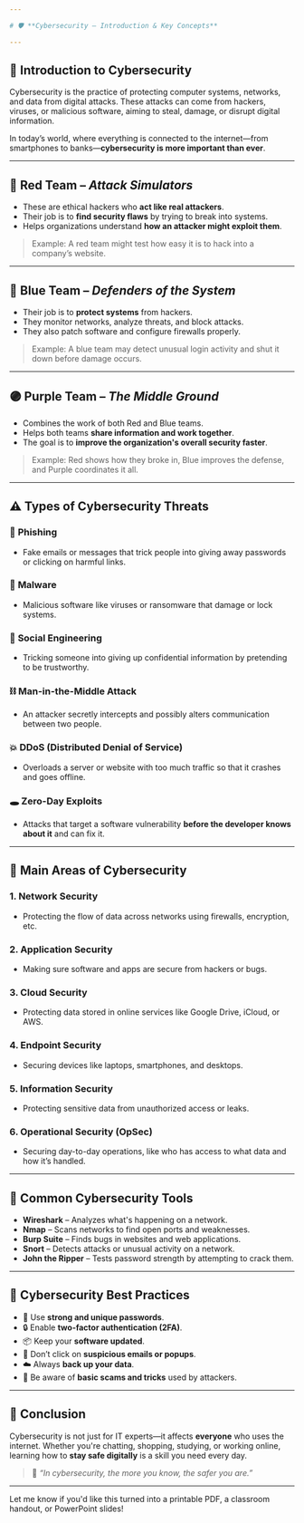 ```yaml
---

# 🛡️ **Cybersecurity – Introduction & Key Concepts**

---
```


## 🔰 **Introduction to Cybersecurity**

Cybersecurity is the practice of protecting computer systems, networks, and data from digital attacks. These attacks can come from hackers, viruses, or malicious software, aiming to steal, damage, or disrupt digital information.

In today’s world, where everything is connected to the internet—from smartphones to banks—**cybersecurity is more important than ever**.

---

## 🔴 **Red Team** – *Attack Simulators*

* These are ethical hackers who **act like real attackers**.
* Their job is to **find security flaws** by trying to break into systems.
* Helps organizations understand **how an attacker might exploit them**.

> Example: A red team might test how easy it is to hack into a company’s website.

---

## 🔵 **Blue Team** – *Defenders of the System*

* Their job is to **protect systems** from hackers.
* They monitor networks, analyze threats, and block attacks.
* They also patch software and configure firewalls properly.

> Example: A blue team may detect unusual login activity and shut it down before damage occurs.

---

## 🟣 **Purple Team** – *The Middle Ground*

* Combines the work of both Red and Blue teams.
* Helps both teams **share information and work together**.
* The goal is to **improve the organization's overall security faster**.

> Example: Red shows how they broke in, Blue improves the defense, and Purple coordinates it all.

---

## ⚠️ **Types of Cybersecurity Threats**

### 🎣 **Phishing**

* Fake emails or messages that trick people into giving away passwords or clicking on harmful links.

### 🦠 **Malware**

* Malicious software like viruses or ransomware that damage or lock systems.

### 👥 **Social Engineering**

* Tricking someone into giving up confidential information by pretending to be trustworthy.

### ⛓ **Man-in-the-Middle Attack**

* An attacker secretly intercepts and possibly alters communication between two people.

### 💥 **DDoS (Distributed Denial of Service)**

* Overloads a server or website with too much traffic so that it crashes and goes offline.

### 🕳 **Zero-Day Exploits**

* Attacks that target a software vulnerability **before the developer knows about it** and can fix it.

---

## 🔐 **Main Areas of Cybersecurity**

### 1. **Network Security**

* Protecting the flow of data across networks using firewalls, encryption, etc.

### 2. **Application Security**

* Making sure software and apps are secure from hackers or bugs.

### 3. **Cloud Security**

* Protecting data stored in online services like Google Drive, iCloud, or AWS.

### 4. **Endpoint Security**

* Securing devices like laptops, smartphones, and desktops.

### 5. **Information Security**

* Protecting sensitive data from unauthorized access or leaks.

### 6. **Operational Security (OpSec)**

* Securing day-to-day operations, like who has access to what data and how it’s handled.

---

## 🧰 **Common Cybersecurity Tools**

* **Wireshark** – Analyzes what's happening on a network.
* **Nmap** – Scans networks to find open ports and weaknesses.
* **Burp Suite** – Finds bugs in websites and web applications.
* **Snort** – Detects attacks or unusual activity on a network.
* **John the Ripper** – Tests password strength by attempting to crack them.

---

## 🔐 **Cybersecurity Best Practices**

* 🔑 Use **strong and unique passwords**.
* 🔒 Enable **two-factor authentication (2FA)**.
* 📦 Keep your **software updated**.
* 🚫 Don’t click on **suspicious emails or popups**.
* ☁️ Always **back up your data**.
* 🧠 Be aware of **basic scams and tricks** used by attackers.

---

## 💬 **Conclusion**

Cybersecurity is not just for IT experts—it affects **everyone** who uses the internet. Whether you're chatting, shopping, studying, or working online, learning how to **stay safe digitally** is a skill you need every day.

> 🔐 *“In cybersecurity, the more you know, the safer you are.”*

---

Let me know if you'd like this turned into a printable PDF, a classroom handout, or PowerPoint slides!
